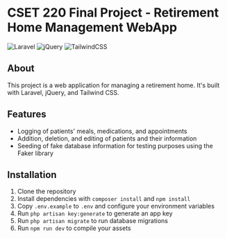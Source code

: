 # CSET 220 Final Project - Retirement Home Management WebApp

![Laravel](https://img.shields.io/badge/laravel-%23FF2D20.svg?style=for-the-badge&logo=laravel&logoColor=white)
![jQuery](https://img.shields.io/badge/jquery-%230769AD.svg?style=for-the-badge&logo=jquery&logoColor=white)
![TailwindCSS](https://img.shields.io/badge/tailwindcss-%2338B2AC.svg?style=for-the-badge&logo=tailwind-css&logoColor=white)

## About

This project is a web application for managing a retirement home. It's built with Laravel, jQuery, and Tailwind CSS.

## Features

- Logging of patients' meals, medications, and appointments
- Addition, deletion, and editing of patients and their information
- Seeding of fake database information for testing purposes using the Faker library

## Installation

1. Clone the repository
2. Install dependencies with `composer install` and `npm install`
3. Copy `.env.example` to `.env` and configure your environment variables
4. Run `php artisan key:generate` to generate an app key
5. Run `php artisan migrate` to run database migrations
6. Run `npm run dev` to compile your assets